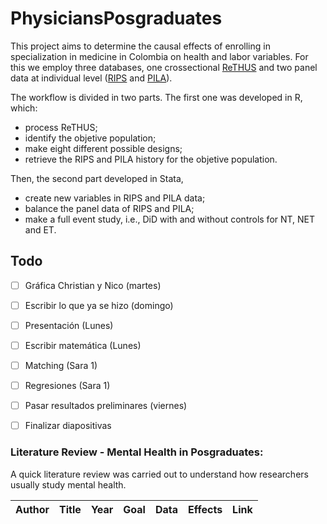 # PhysiciansPosgraduates

This project aims to determine the causal effects of enrolling in specialization in medicine in Colombia on health and labor variables. For this we employ three databases, one crossectional [ReTHUS](https://www.sispro.gov.co/central-prestadores-de-servicios/Pages/ReTHUS-Registro-de-Talento-Humano-en-Salud.aspx) and two panel data at individual level ([RIPS](https://www.minsalud.gov.co/proteccionsocial/Paginas/rips.aspx) and [PILA](https://www.minsalud.gov.co/proteccionsocial/Paginas/pila.aspx)).

The workflow is divided in two parts. The first one was developed in R, which:

- process ReTHUS;
- identify the objetive population;
- make eight different possible designs;
- retrieve the RIPS and PILA history for the objetive population. 

Then, the second part developed in Stata,
- create new variables in RIPS and PILA data;
- balance the panel data of RIPS and PILA;
- make a full event study, i.e., DiD with and without controls for NT, NET and ET.

## Todo

- [ ] Gráfica Christian y Nico (martes)
- [ ] Escribir lo que ya se hizo (domingo)
- [ ] Presentación (Lunes)
- [ ] Escribir matemática (Lunes)
- [ ] Matching (Sara 1)
- [ ] Regresiones (Sara 1)
- [ ] Pasar resultados preliminares (viernes)
- [ ] Finalizar diapositivas


### Literature Review - Mental Health in Posgraduates:

A quick literature review was carried out to understand how researchers usually study mental health.

| **Author**      | **Title**      | **Year** | **Goal**        | **Data**         | **Effects**      | **Link**         |
|-----------------|----------------|----------|-----------------|------------------|------------------|------------------|